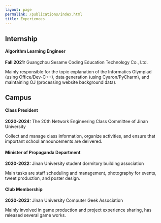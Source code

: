 ```yaml
---
layout: page
permalink: /publications/index.html
title: Experiences
---
```


## Internship

#### Algorithm Learning Engineer 

**Fall 2021:** Guangzhou Sesame Coding Education Technology Co., Ltd.

Mainly responsible for the topic explanation of the Informatics Olympiad (using Office/Dev-C++), data generation (using Cyaron/PyCharm), and maintaining OJ (processing website background data).



## Campus

#### Class President

**2020-2024:** The 20th Network Engineering Class Committee of Jinan University

Collect and manage class information, organize activities, and ensure that important school announcements are delivered.

#### Minister of Propaganda Department

**2020-2022:** Jinan University student dormitory building association

Main tasks are staff scheduling and management, photography for events, tweet production, and poster design.

#### Club Membership

**2020-2023:** Jinan University Computer Geek Association

Mainly involved in game production and project experience sharing, has released several game works.
